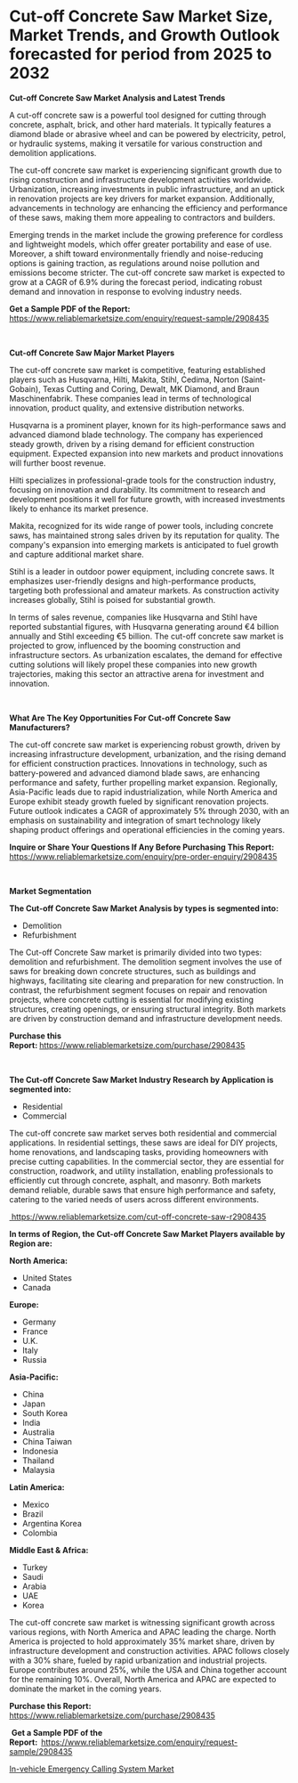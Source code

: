 <p><h1>Cut-off Concrete Saw Market Size, Market Trends, and Growth Outlook forecasted for period from 2025 to 2032</h1></p><p><strong>Cut-off Concrete Saw Market Analysis and Latest Trends</strong></p>
<p><p>A cut-off concrete saw is a powerful tool designed for cutting through concrete, asphalt, brick, and other hard materials. It typically features a diamond blade or abrasive wheel and can be powered by electricity, petrol, or hydraulic systems, making it versatile for various construction and demolition applications.</p><p>The cut-off concrete saw market is experiencing significant growth due to rising construction and infrastructure development activities worldwide. Urbanization, increasing investments in public infrastructure, and an uptick in renovation projects are key drivers for market expansion. Additionally, advancements in technology are enhancing the efficiency and performance of these saws, making them more appealing to contractors and builders.</p><p>Emerging trends in the market include the growing preference for cordless and lightweight models, which offer greater portability and ease of use. Moreover, a shift toward environmentally friendly and noise-reducing options is gaining traction, as regulations around noise pollution and emissions become stricter. The cut-off concrete saw market is expected to grow at a CAGR of 6.9% during the forecast period, indicating robust demand and innovation in response to evolving industry needs.</p></p>
<p><strong>Get a Sample PDF of the Report:&nbsp;</strong> <a href="https://www.reliablemarketsize.com/enquiry/request-sample/2908435?utm_campaign=2628&utm_medium=2&utm_source=Github&utm_content=ia&utm_term=12032025&utm_id=cut-off-concrete-saw">https://www.reliablemarketsize.com/enquiry/request-sample/2908435</a></p>
<p>&nbsp;</p>
<p><strong>Cut-off Concrete Saw Major Market Players</strong></p>
<p><p>The cut-off concrete saw market is competitive, featuring established players such as Husqvarna, Hilti, Makita, Stihl, Cedima, Norton (Saint-Gobain), Texas Cutting and Coring, Dewalt, MK Diamond, and Braun Maschinenfabrik. These companies lead in terms of technological innovation, product quality, and extensive distribution networks.</p><p>Husqvarna is a prominent player, known for its high-performance saws and advanced diamond blade technology. The company has experienced steady growth, driven by a rising demand for efficient construction equipment. Expected expansion into new markets and product innovations will further boost revenue.</p><p>Hilti specializes in professional-grade tools for the construction industry, focusing on innovation and durability. Its commitment to research and development positions it well for future growth, with increased investments likely to enhance its market presence.</p><p>Makita, recognized for its wide range of power tools, including concrete saws, has maintained strong sales driven by its reputation for quality. The company's expansion into emerging markets is anticipated to fuel growth and capture additional market share.</p><p>Stihl is a leader in outdoor power equipment, including concrete saws. It emphasizes user-friendly designs and high-performance products, targeting both professional and amateur markets. As construction activity increases globally, Stihl is poised for substantial growth.</p><p>In terms of sales revenue, companies like Husqvarna and Stihl have reported substantial figures, with Husqvarna generating around €4 billion annually and Stihl exceeding €5 billion. The cut-off concrete saw market is projected to grow, influenced by the booming construction and infrastructure sectors. As urbanization escalates, the demand for effective cutting solutions will likely propel these companies into new growth trajectories, making this sector an attractive arena for investment and innovation.</p></p>
<p>&nbsp;</p>
<p><strong>What Are The Key Opportunities For Cut-off Concrete Saw Manufacturers?</strong></p>
<p><p>The cut-off concrete saw market is experiencing robust growth, driven by increasing infrastructure development, urbanization, and the rising demand for efficient construction practices. Innovations in technology, such as battery-powered and advanced diamond blade saws, are enhancing performance and safety, further propelling market expansion. Regionally, Asia-Pacific leads due to rapid industrialization, while North America and Europe exhibit steady growth fueled by significant renovation projects. Future outlook indicates a CAGR of approximately 5% through 2030, with an emphasis on sustainability and integration of smart technology likely shaping product offerings and operational efficiencies in the coming years.</p></p>
<p><strong>Inquire or Share Your Questions If Any Before Purchasing This Report:</strong> <a href="https://www.reliablemarketsize.com/enquiry/pre-order-enquiry/2908435?utm_campaign=2628&utm_medium=2&utm_source=Github&utm_content=ia&utm_term=12032025&utm_id=cut-off-concrete-saw">https://www.reliablemarketsize.com/enquiry/pre-order-enquiry/2908435</a></p>
<p>&nbsp;</p>
<p><strong>Market Segmentation</strong></p>
<p><strong>The Cut-off Concrete Saw Market Analysis by types is segmented into:</strong></p>
<p><ul><li>Demolition</li><li>Refurbishment</li></ul></p>
<p><p>The Cut-off Concrete Saw market is primarily divided into two types: demolition and refurbishment. The demolition segment involves the use of saws for breaking down concrete structures, such as buildings and highways, facilitating site clearing and preparation for new construction. In contrast, the refurbishment segment focuses on repair and renovation projects, where concrete cutting is essential for modifying existing structures, creating openings, or ensuring structural integrity. Both markets are driven by construction demand and infrastructure development needs.</p></p>
<p><strong>Purchase this Report:&nbsp;</strong><a href="https://www.reliablemarketsize.com/purchase/2908435?utm_campaign=2628&utm_medium=2&utm_source=Github&utm_content=ia&utm_term=12032025&utm_id=cut-off-concrete-saw">https://www.reliablemarketsize.com/purchase/2908435</a></p>
<p>&nbsp;</p>
<p><strong>The Cut-off Concrete Saw Market Industry Research by Application is segmented into:</strong></p>
<p><ul><li>Residential</li><li>Commercial</li></ul></p>
<p><p>The cut-off concrete saw market serves both residential and commercial applications. In residential settings, these saws are ideal for DIY projects, home renovations, and landscaping tasks, providing homeowners with precise cutting capabilities. In the commercial sector, they are essential for construction, roadwork, and utility installation, enabling professionals to efficiently cut through concrete, asphalt, and masonry. Both markets demand reliable, durable saws that ensure high performance and safety, catering to the varied needs of users across different environments.</p></p>
<p><a href="https://www.reliablemarketsize.com/cut-off-concrete-saw-r2908435?utm_campaign=2628&utm_medium=2&utm_source=Github&utm_content=ia&utm_term=12032025&utm_id=cut-off-concrete-saw">&nbsp;https://www.reliablemarketsize.com/cut-off-concrete-saw-r2908435</a></p>
<p><strong>In terms of Region, the Cut-off Concrete Saw Market Players available by Region are:</strong></p>
<p>
    <p> <strong> North America: </strong>
        <ul>
            <li>United States</li>
            <li>Canada</li>
        </ul>
        </p> 
    <p> <strong> Europe: </strong>
        <ul>
            <li>Germany</li>
            <li>France</li>
            <li>U.K.</li>
            <li>Italy</li>
            <li>Russia</li>
        </ul>
        </p> 
    <p> <strong> Asia-Pacific: </strong>
        <ul>
            <li>China</li>
            <li>Japan</li>
            <li>South Korea</li>
            <li>India</li>
            <li>Australia</li>
            <li>China Taiwan</li>
            <li>Indonesia</li>
            <li>Thailand</li>
            <li>Malaysia</li>
        </ul>
        </p> 
    <p> <strong> Latin America: </strong>
        <ul>
            <li>Mexico</li>
            <li>Brazil</li>
            <li>Argentina Korea</li>
            <li>Colombia</li>
        </ul>
        </p> 
    <p> <strong> Middle East & Africa: </strong>
        <ul>
            <li>Turkey</li>
            <li>Saudi</li>
            <li>Arabia</li>
            <li>UAE</li>
            <li>Korea</li>
        </ul>
    </p>
    </p>
<p><p>The cut-off concrete saw market is witnessing significant growth across various regions, with North America and APAC leading the charge. North America is projected to hold approximately 35% market share, driven by infrastructure development and construction activities. APAC follows closely with a 30% share, fueled by rapid urbanization and industrial projects. Europe contributes around 25%, while the USA and China together account for the remaining 10%. Overall, North America and APAC are expected to dominate the market in the coming years.</p></p>
<p><strong>Purchase this Report: </strong><a href="https://www.reliablemarketsize.com/purchase/2908435?utm_campaign=2628&utm_medium=2&utm_source=Github&utm_content=ia&utm_term=12032025&utm_id=cut-off-concrete-saw">https://www.reliablemarketsize.com/purchase/2908435</a></p>
<p>&nbsp;<strong>Get a Sample PDF of the Report:&nbsp;&nbsp;</strong><a href="https://www.reliablemarketsize.com/enquiry/request-sample/2908435?utm_campaign=2628&utm_medium=2&utm_source=Github&utm_content=ia&utm_term=12032025&utm_id=cut-off-concrete-saw">https://www.reliablemarketsize.com/enquiry/request-sample/2908435</a></p>
<p><strong></strong></p>
<p><p><a href="https://github.com/fraryatena85/Market-Research-Report-List-1/blob/main/in-vehicle-emergency-calling-system-market.md?utm_campaign=2628&utm_medium=2&utm_source=Github&utm_content=ia&utm_term=12032025&utm_id=cut-off-concrete-saw">In-vehicle Emergency Calling System Market</a></p></p>